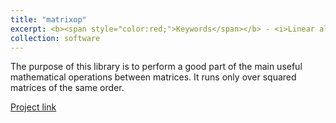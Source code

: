 ```yaml
---
title: "matrixop"
excerpt: <b><span style="color:red;">Keywords</span></b> - <i>Linear algebra, C++, matrices</i>. <br/><br/>Library to manage operations with matrices.<br/><br/><img src='/images/matrices.jpg' width="600">
collection: software
---
```


The purpose of this library is to perform a good part of the main useful mathematical operations between matrices. It runs only over squared matrices of the same order.

[Project link](https://github.com/JustWhit3/matrixop)
